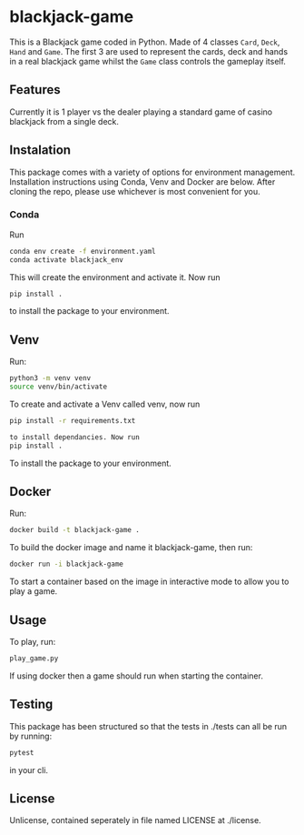 # blackjack-game
This is a Blackjack game coded in Python.
Made of 4 classes `Card`, `Deck`, `Hand` and `Game`. The first 3 are used to represent the cards, deck and hands in a real blackjack game whilst the `Game` class controls the gameplay itself.

## Features
Currently it is 1 player vs the dealer playing a standard game of casino blackjack from a single deck.

## Instalation
This package comes with a variety of options for environment management. Installation instructions using Conda, Venv and Docker are below. After cloning the repo, please use whichever is most convenient for you.
### Conda
Run  
```bash
conda env create -f environment.yaml  
conda activate blackjack_env  
```
This will create the environment and activate it. Now run  
```bash
pip install .
```
to install the package to your environment.

## Venv
Run: 
```bash
python3 -m venv venv  
source venv/bin/activate  
```
To create and activate a Venv called venv, now run  
```bash
pip install -r requirements.txt  

to install dependancies. Now run  
pip install .  
```
To install the package to your environment.

## Docker
Run:  
```bash
docker build -t blackjack-game . 
```
To build the docker image and name it blackjack-game, then run:  
```bash
docker run -i blackjack-game  
```
To start a container based on the image in interactive mode to allow you to play a game.



## Usage
To play, run:  
```bash
play_game.py 
```
If using docker then a game should run when starting the container.

## Testing
This package has been structured so that the tests in ./tests can all be run by running: 
```bash
pytest
```
in your cli.

## License
Unlicense, contained seperately in file named LICENSE at ./license.